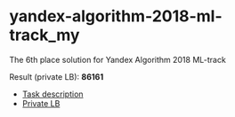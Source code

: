 # yandex-algorithm-2018-ml-track_my
The 6th place solution for Yandex Algorithm 2018 ML-track

Result (private LB): **86161**

- [Task description](https://contest.yandex.ru/algorithm2018/contest/7914/problems/)
- [Private LB](https://contest.yandex.ru/algorithm2018/contest/7914/standings/)
